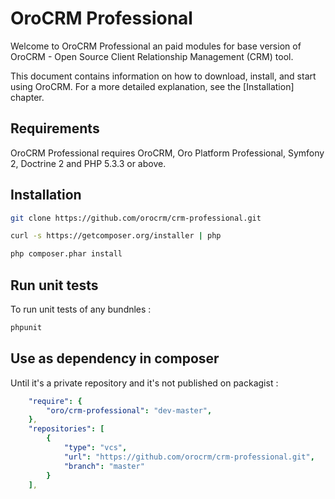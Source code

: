 OroCRM Professional
========================

Welcome to OroCRM Professional an paid modules for base version of OroCRM - Open Source Client Relationship Management (CRM) tool.

This document contains information on how to download, install, and start
using OroCRM. For a more detailed explanation, see the [Installation]
chapter.

Requirements
------------

OroCRM Professional requires OroCRM, Oro Platform Professional, Symfony 2, Doctrine 2 and PHP 5.3.3 or above.

Installation
------------

```bash
git clone https://github.com/orocrm/crm-professional.git

curl -s https://getcomposer.org/installer | php

php composer.phar install
```

Run unit tests
--------------

To run unit tests of any bundnles :

```bash
phpunit
```

Use as dependency in composer
-----------------------------
Until it's a private repository and it's not published on packagist :

```yaml
    "require": {
        "oro/crm-professional": "dev-master",
    },
    "repositories": [
        {
            "type": "vcs",
            "url": "https://github.com/orocrm/crm-professional.git",
            "branch": "master"
        }
    ],
```
